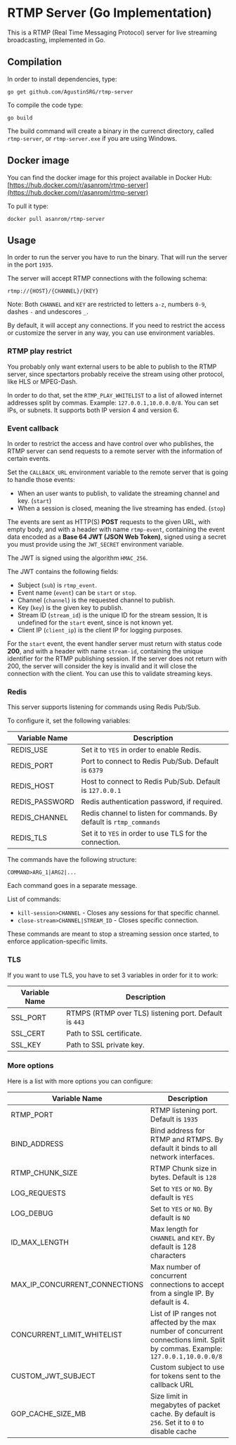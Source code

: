 # RTMP Server (Go Implementation)

This is a RTMP (Real Time Messaging Protocol) server for live streaming broadcasting, implemented in Go.

## Compilation

In order to install dependencies, type:

```
go get github.com/AgustinSRG/rtmp-server
```

To compile the code type:

```
go build
```

The build command will create a binary in the currenct directory, called `rtmp-server`, or `rtmp-server.exe` if you are using Windows.

## Docker image

You can find the docker image for this project available in Docker Hub: [https://hub.docker.com/r/asanrom/rtmp-server](https://hub.docker.com/r/asanrom/rtmp-server)

To pull it type:

```
docker pull asanrom/rtmp-server
```

## Usage

In order to run the server you have to run the binary. That will run the server in the port `1935`.

The server will accept RTMP connections with the following schema:

```
rtmp://{HOST}/{CHANNEL}/{KEY}
```

Note: Both `CHANNEL` and `KEY` are restricted to letters `a-z`, numbers `0-9`, dashes `-` and undescores `_`.

By default, it will accept any connections. If you need to restrict the access or customize the server in any way, you can use environment variables.

### RTMP play restrict

You probably only want external users to be able to publish to the RTMP server, since spectartors probably receive the stream using other protocol, like HLS or MPEG-Dash.

In order to do that, set the `RTMP_PLAY_WHITELIST` to a list of allowed internet addresses split by commas. Example: `127.0.0.1,10.0.0.0/8`. You can set IPs, or subnets. It supports both IP version 4 and version 6.

### Event callback

In order to restrict the access and have control over who publishes, the RTMP server can send requests to a remote server with the information of certain events.

Set the `CALLBACK_URL` environment variable to the remote server that is going to handle those events:

 - When an user wants to publish, to validate the streaming channel and key. (`start`)
 - When a session is closed, meaning the live streaming has ended. (`stop`)

The events are sent as HTTP(S) **POST** requests to the given URL, with empty body, and with a header with name `rtmp-event`, containing the event data encoded as a **Base 64 JWT (JSON Web Token)**, signed using a secret you must provide using the `JWT_SECRET` environment variable.

The JWT is signed using the algorithm `HMAC_256`.

The JWT contains the following fields:
 - Subject (`sub`) is `rtmp_event`.
 - Event name (`event`) can be `start` or `stop`.
 - Channel (`channel`) is the requested channel to publish.
 - Key (`key`) is the given key to publish.
 - Stream ID (`stream_id`) is the unique ID for the stream session, It is undefined for the `start` event, since is not known yet.
 - Client IP (`client_ip`) is the client IP for logging purposes.

For the `start` event, the event handler server must return with status code **200**, and with a header with name `stream-id`, containing the unique identifier for the RTMP publishing session. If the server does not return with 200, the server will consider the key is invalid and it will close the connection with the client. You can use this to validate streaming keys.

### Redis

This server supports listening for commands using Redis Pub/Sub.

To configure it, set the following variables:

| Variable Name | Description |
|---|---|
| REDIS_USE | Set it to `YES` in order to enable Redis. |
| REDIS_PORT | Port to connect to Redis Pub/Sub. Default is `6379` |
| REDIS_HOST | Host to connect to Redis Pub/Sub. Default is `127.0.0.1` |
| REDIS_PASSWORD | Redis authentication password, if required. |
| REDIS_CHANNEL | Redis channel to listen for commands. By default is `rtmp_commands` |
| REDIS_TLS | Set it to `YES` in order to use TLS for the connection. |

The commands have the following structure:

```
COMMAND>ARG_1|ARG2|...
```

Each command goes in a separate message.

List of commands:

 - `kill-session>CHANNEL` - Closes any sessions for that specific channel.
 - `close-stream>CHANNEL|STREAM_ID` - Closes specific connection.

These commands are meant to stop a streaming session once started, to enforce application-specific limits.

### TLS

If you want to use TLS, you have to set 3 variables in order for it to work:

| Variable Name | Description |
|---|---|
| SSL_PORT | RTMPS (RTMP over TLS) listening port. Default is `443` |
| SSL_CERT | Path to SSL certificate. |
| SSL_KEY | Path to SSL private key. |

### More options

Here is a list with more options you can configure:

| Variable Name | Description |
|---|---|
| RTMP_PORT | RTMP listening port. Default is `1935` |
| BIND_ADDRESS | Bind address for RTMP and RTMPS. By default it binds to all network interfaces. |
| RTMP_CHUNK_SIZE | RTMP Chunk size in bytes. Default is `128` |
| LOG_REQUESTS | Set to `YES` or `NO`. By default is `YES` |
| LOG_DEBUG | Set to `YES` or `NO`. By default is `NO` |
| ID_MAX_LENGTH | Max length for `CHANNEL` and `KEY`. By default is 128 characters |
| MAX_IP_CONCURRENT_CONNECTIONS | Max number of concurrent connections to accept from a single IP. By default is 4. |
| CONCURRENT_LIMIT_WHITELIST | List of IP ranges not affected by the max number of concurrent connections limit. Split by commas. Example: `127.0.0.1,10.0.0.0/8` |
| CUSTOM_JWT_SUBJECT | Custom subject to use for tokens sent to the callback URL |
| GOP_CACHE_SIZE_MB | Size limit in megabytes of packet cache. By default is `256`. Set it to `0` to disable cache |
